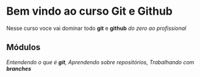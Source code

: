 # Bem vindo ao curso Git e Github

Nesse curso voce vai dominar todo **git** e **github** _do zero ao profissional_


## Módulos
_Entendendo o que é **git**, Aprendendo sobre repositórios, Trabalhando com **branches**_






